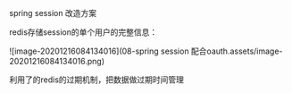 spring session 改造方案

redis存储session的单个用户的完整信息：

![image-20201216084134016](08-spring session 配合oauth.assets/image-20201216084134016.png)



利用了的redis的过期机制，把数据做过期时间管理

